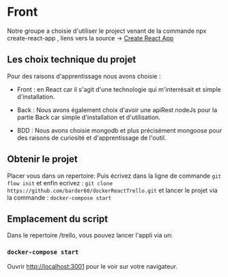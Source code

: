 # Front
Notre groupe a choisie d'utiliser le project venant de la commande npx create-react-app , liens vers la source -> [Create React App](https://github.com/facebook/create-react-app)

## Les choix technique du projet
Pour des raisons d'apprentissage nous avons choisie :

* Front : en React car il s'agit d'une technologie qui m'interrésait et simple d'installation.

* Back : Nous avons également choix d'avoir une apiRest nodeJs pour la partie Back car simple d'installation et d'utilisation.

* BDD : Nous avons choisie mongodb et plus précisément mongoose pour des raisons de curiosité et d'apprentissage de l'outil.

## Obtenir le projet
Placer vous dans un repertoire:
Puis écrivez dans la ligne de commande 
```git flow init``` 
et enfin ecrivez : 
```git clone https://github.com/barder60/dockerReactTrello.git```
et lancer le projet via la commande : 
```docker-compose start```

## Emplacement du script

Dans le repertoire /trello, vous pouvez lancer l'appli via un:

### `docker-compose start`

Ouvrir [http://localhost:3001](http://localhost:3001) pour le voir sur votre navigateur.



